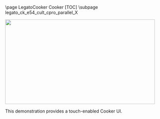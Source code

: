 \page LegatoCooker Cooker
[TOC]
\subpage legato_ck_e54_cult_cpro_parallel_X

<img src="legato_cooker.png" width="480" height="272" />

This demonstration provides a touch-enabled Cooker UI.